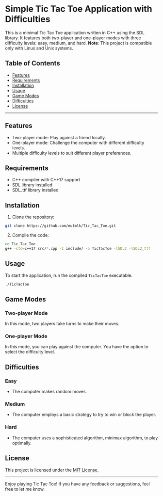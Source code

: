 # Simple Tic Tac Toe Application with Difficulties

This is a minimal Tic Tac Toe application written in C++ using the SDL library. It features both two-player and one-player modes with three difficulty levels: easy, medium, and hard.
**Note**: This project is compatible only with Linux and Unix systems.

## Table of Contents

- [Features](#features)
- [Requirements](#requirements)
- [Installation](#installation)
- [Usage](#usage)
- [Game Modes](#game-modes)
- [Difficulties](#difficulties)
- [License](#license)

---

## Features

- Two-player mode: Play against a friend locally.
- One-player mode: Challenge the computer with different difficulty levels.
- Multiple difficulty levels to suit different player preferences.

## Requirements

- C++ compiler with C++17 support
- SDL library installed
- SDL_ttf library installed

## Installation

1. Clone the repository:

```bash
git clone https://github.com/eulmlk/Tic_Tac_Toe.git
```

2. Compile the code:

```bash
cd Tic_Tac_Toe
g++ -std=c++17 src/*.cpp -I include/ -o TicTacToe -lSDL2 -lSDL2_ttf
```

## Usage

To start the application, run the compiled `TicTacToe` executable.

```bash
./TicTacToe
```

## Game Modes

### Two-player Mode

In this mode, two players take turns to make their moves.

### One-player Mode

In this mode, you can play against the computer. You have the option to select the difficulty level.

## Difficulties

### Easy

- The computer makes random moves.

### Medium

- The computer employs a basic strategy to try to win or block the player.

### Hard

- The computer uses a sophisticated algorithm, minimax algorithm, to play optimally.

## License

This project is licensed under the [MIT License](LICENSE).

---

Enjoy playing Tic Tac Toe! If you have any feedback or suggestions, feel free to let me know.
